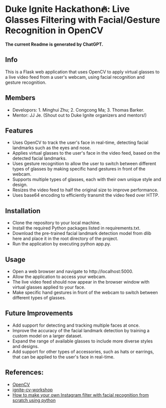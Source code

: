 # Duke Ignite Hackathon🔥: Live Glasses Filtering with Facial/Gesture Recognition in OpenCV

**The current Readme is generated by ChatGPT.**

## Info
This is a Flask web application that uses OpenCV to apply virtual glasses to a live video feed from a user's webcam, using facial recognition and gesture recognition.

## Members
- Developors: 1. Minghui Zhu; 2. Congcong Ma; 3. Thomas Barker.
- Mentor: JJ Je. (Shout out to Duke Ignite organizers and mentors!)

## Features
- Uses OpenCV to track the user's face in real-time, detecting facial landmarks such as the eyes and nose.
- Applies virtual glasses to the user's face in the video feed, based on the detected facial landmarks.
- Uses gesture recognition to allow the user to switch between different types of glasses by making specific hand gestures in front of the webcam.
- Supports multiple types of glasses, each with their own unique style and design.
- Resizes the video feed to half the original size to improve performance.
- Uses base64 encoding to efficiently transmit the video feed over HTTP.

## Installation
- Clone the repository to your local machine.
- Install the required Python packages listed in requirements.txt.
- Download the pre-trained facial landmark detection model from dlib here and place it in the root directory of the project.
- Run the application by executing python app.py.

## Usage
- Open a web browser and navigate to http://localhost:5000.
- Allow the application to access your webcam.
- The live video feed should now appear in the browser window with virtual glasses applied to your face.
- Make specific hand gestures in front of the webcam to switch between different types of glasses.

## Future Improvements
- Add support for detecting and tracking multiple faces at once.
- Improve the accuracy of the facial landmark detection by training a custom model on a larger dataset.
- Expand the range of available glasses to include more diverse styles and designs.
- Add support for other types of accessories, such as hats or earrings, that can be applied to the user's face in real-time.

## References:
- [OpenCV](https://opencv.org/)
- [ignite-cv-workshop](https://github.com/bharat-krishnan/ignite-cv-workshop)
- [How to make your own Instagram filter with facial recognition from scratch using python](https://github.com/mitkrieg/live-image-face-filter-blog)

